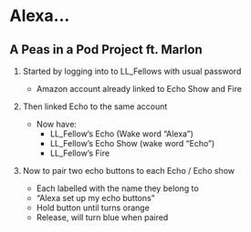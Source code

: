 # Alexa...

## A Peas in a Pod Project ft. Marlon

1.  Started by logging into to LL_Fellows with usual password
    
	- Amazon account already linked to Echo Show and Fire
    
2. Then linked Echo to the same account
    
	- Now have:
	    - LL_Fellow’s Echo (Wake word “Alexa”)
	    - LL_Fellow’s Echo Show (wake word “Echo”)
	    - LL_Fellow’s Fire
    
3. Now to pair two echo buttons to each Echo / Echo show
  
	 - Each labelled with the name they belong to
	 - “Alexa set up my echo buttons”
	 - Hold button until turns orange
	 - Release, will turn blue when paired
<!--stackedit_data:
eyJoaXN0b3J5IjpbLTE0MDAwNjMyODcsLTUzMjQ1OTA3MSwtOD
A1ODE5MTYyXX0=
-->
